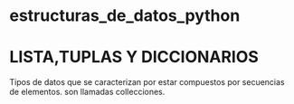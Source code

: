 # estructuras_de_datos_python

# LISTA,TUPLAS Y DICCIONARIOS

Tipos de datos que se caracterizan por estar compuestos por secuencias de elementos. son llamadas collecciones.